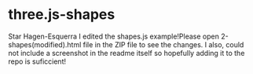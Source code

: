 # three.js-shapes

Star Hagen-Esquerra
I edited the shapes.js example!Please open 2-shapes(modified).html file in the ZIP file to see the changes. I also, could not include a screenshot in the readme itself so hopefully adding it to the repo is suficcient! 
